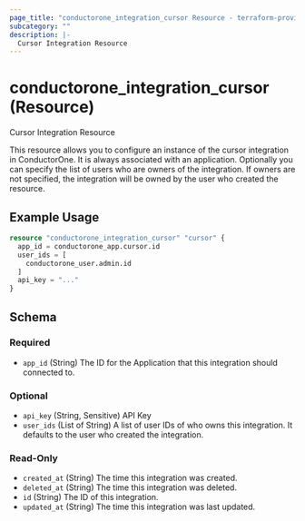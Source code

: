 ```yaml
---
page_title: "conductorone_integration_cursor Resource - terraform-provider-conductorone"
subcategory: ""
description: |-
  Cursor Integration Resource
---
```


# conductorone_integration_cursor (Resource)

Cursor Integration Resource

This resource allows you to configure an instance of the cursor integration in ConductorOne.
It is always associated with an application. Optionally you can specify the list of users who are owners of the integration.
If owners are not specified, the integration will be owned by the user who created the resource.

## Example Usage

```terraform
resource "conductorone_integration_cursor" "cursor" {
  app_id = conductorone_app.cursor.id
  user_ids = [
    conductorone_user.admin.id
  ]
  api_key = "..."
}
```

<!-- schema generated by tfplugindocs -->
## Schema

### Required

- `app_id` (String) The ID for the Application that this integration should connected to.

### Optional

- `api_key` (String, Sensitive) API Key
- `user_ids` (List of String) A list of user IDs of who owns this integration. It defaults to the user who created the integration.

### Read-Only

- `created_at` (String) The time this integration was created.
- `deleted_at` (String) The time this integration was deleted.
- `id` (String) The ID of this integration.
- `updated_at` (String) The time this integration was last updated.
